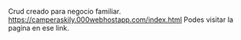 Crud creado para negocio familiar. 
https://camperaskily.000webhostapp.com/index.html
Podes visitar la pagina en ese link.

